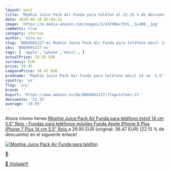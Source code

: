 ```yaml
---
layout: post
title: 'Mophie Juice Pack Air Funda para teléfon al 22.15 % de descuento'
date: 2020-09-10 05:04:15
image: 'https://m.media-amazon.com/images/I/41FHRAc75YL._SL400_.jpg'
comments: true
category: ofertas
author: 'tole.es'
slug: 'B06XKKSJZ7-es Mophie Juice Pack Air Funda para teléfono móvil 14 cm 5.5"...'
sku: 'B06XKKSJZ7-es'
tags: [ 'apple','iphone','móvil', ]
actualPrice: 29.95 EUR
currency: EUR
price: 29.95
comparePrice: 38.47 EUR
prodname: 'Mophie Juice Pack Air Funda para teléfono móvil 14 cm  5.5"  Rojo - Fundas para teléfonos móviles  Funda  Apple  iPhone 8 Plus  iPhone 7 Plus  14 cm  5.5"   Rojo '
country: 'es'
flag: '🇪🇸'
brand: ''
buyurl: 'https://www.amazon.es/dp/B06XKKSJZ7/?tag=tolees-21'
descuento: '22.15'
average: '29.95'
---
```


Ahora mismo tienes [Mophie Juice Pack Air Funda para teléfono móvil 14 cm  5.5"  Rojo - Fundas para teléfonos móviles  Funda  Apple  iPhone 8 Plus  iPhone 7 Plus  14 cm  5.5"   Rojo ](https://www.amazon.es/dp/B06XKKSJZ7/?tag=tolees-21) a 29.95 EUR (original: 38.47 EUR) (22.15 %  de descuento) en el siguiente enlace!

[![Mophie Juice Pack Air Funda para teléfon](https://m.media-amazon.com/images/I/41FHRAc75YL._SL400_.jpg)](https://www.amazon.es/dp/B06XKKSJZ7/?tag=tolees-21)

🔎:


[🛒 Visítala!!!](https://www.amazon.es/dp/B06XKKSJZ7/?tag=tolees-21)
